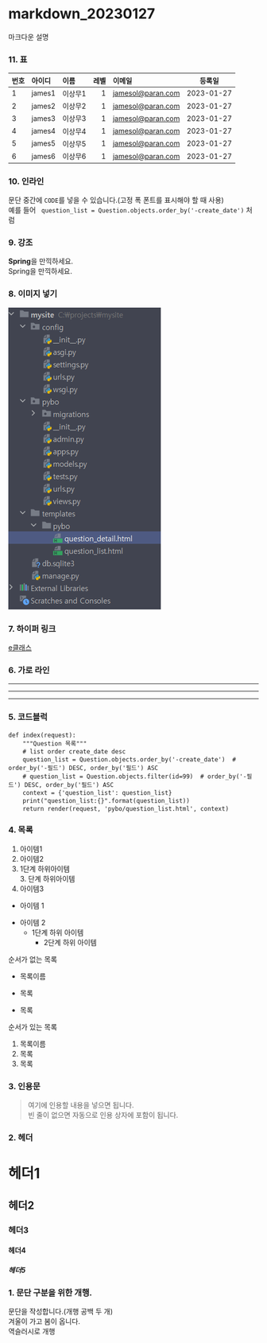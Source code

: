 # markdown_20230127
마크다운 설명

### 11. 표
|번호|아이디|이름|레벨|이메일|등록일|
|:---|:----|:-----|----:|:----------------|:--------:|
|1   |james1|이상무1|1    |jamesol@paran.com|2023-01-27|
|2   |james2|이상무2|1    |jamesol@paran.com|2023-01-27|
|3   |james3|이상무3|1    |jamesol@paran.com|2023-01-27|
|4   |james4|이상무4|1    |jamesol@paran.com|2023-01-27|
|5   |james5|이상무5|1    |jamesol@paran.com|2023-01-27|
|6   |james6|이상무6|1    |jamesol@paran.com|2023-01-27|

### 10. 인라인
문단 중간에 `CODE`를 넣을 수 있습니다.(고정 폭 폰트를 표시해야 할 때 사용)  
예를 들어 ` question_list = Question.objects.order_by('-create_date')` 처럼  

### 9. 강조
**Spring**을 만끽하세요.  
Spring을 만끽하세요.

### 8. 이미지 넣기
![파이참](https://github.com/kkhs00224/markdown_20230127/blob/main/doc/image_pycharm.png "파이참 툴팁")

### 7. 하이퍼 링크
[e클래스](https://cafe.daum.net/pcwk/a9zE "e클래스의 cafe입니다.")

### 6. 가로 라인
---
***
--------

### 5. 코드블럭
```
def index(request):
    """Question 목록"""
    # list order create_date desc
    question_list = Question.objects.order_by('-create_date')  # order_by('-필드') DESC, order_by('필드') ASC
    # question_list = Question.objects.filter(id=99)  # order_by('-필드') DESC, order_by('필드') ASC
    context = {'question_list': question_list}
    print("question_list:{}".format(question_list))
    return render(request, 'pybo/question_list.html', context)
```

### 4. 목록
1. 아이템1
2. 아이템2  
  9. 1단계 하위아이템  
    3. 단계 하위아이템
9. 아이템3

- 아이템 1
* 아이템 2
  - 1단계 하위 아이템
    * 2단계 하위 아이템

순서가 없는 목록  
* 목록이름
- 목록
* 목록

순서가 있는 목록  
1. 목록이름
2. 목록
3. 목록

### 3. 인용문
> 여기에 인용할 내용을 넣으면 됩니다.  
> 빈 줄이 없으면 자동으로 인용 상자에 포함이 됩니다.

### 2. 헤더
# 헤더1
## 헤더2
### 헤더3
#### 헤더4
##### 헤더5

### 1. 문단 구분을 위한 개행.
문단을 작성합니다.(개행 공백 두 개)  
겨울이 가고 봄이 옵니다. \
역슬러시로 개행
